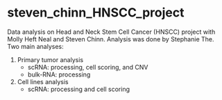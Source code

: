 # steven_chinn_HNSCC_project

Data analysis on Head and Neck Stem Cell Cancer (HNSCC) project with Molly Heft Neal and Steven Chinn. Analysis was done by Stephanie The.  
Two main analyses:
1) Primary tumor analysis
    - scRNA: processing, cell scoring, and CNV
    - bulk-RNA: processing
2) Cell lines analysis 
    - scRNA: processing and cell scoring

